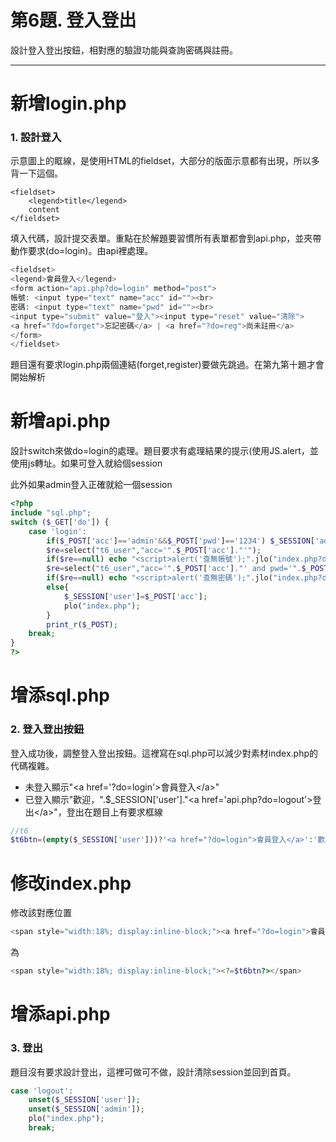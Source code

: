 # 第6題. 登入登出

設計登入登出按鈕，相對應的驗證功能與查詢密碼與註冊。

---

# 新增login.php

### 1. 設計登入

示意圖上的眶線，是使用HTML的fieldset，大部分的版面示意都有出現，所以多背一下這個。

```
<fieldset>
    <legend>title</legend>
    content
</fieldset>
```

填入代碼，設計提交表單。重點在於解題要習慣所有表單都會到api.php，並夾帶動作要求\(do=login\)。由api裡處理。

```php
<fieldset>
<legend>會員登入</legend>
<form action="api.php?do=login" method="post">
帳號: <input type="text" name="acc" id=""><br>
密碼: <input type="text" name="pwd" id=""><br>
<input type="submit" value="登入"><input type="reset" value="清除">
<a href="?do=forget">忘記密碼</a> | <a href="?do=reg">尚未註冊</a>
</form>
</fieldset>
```

題目還有要求login.php兩個連結\(forget,register\)要做先跳過。在第九第十題才會開始解析

# 新增api.php

設計switch來做do=login的處理。題目要求有處理結果的提示\(使用JS.alert，並使用js轉址。如果可登入就給個session

此外如果admin登入正確就給一個session

```php
<?php
include "sql.php";
switch ($_GET['do']) {
    case 'login':
        if($_POST['acc']=='admin'&&$_POST['pwd']=='1234') $_SESSION['admin']='admin';
        $re=select("t6_user","acc='".$_POST['acc']."'");
        if($re==null) echo "<script>alert('查無帳號');".jlo("index.php?do=login")."</script>";
        $re=select("t6_user","acc='".$_POST['acc']."' and pwd='".$_POST['pwd']."'");
        if($re==null) echo "<script>alert('查無密碼');".jlo("index.php?do=login")."</script>";
        else{
            $_SESSION['user']=$_POST['acc'];
            plo("index.php");
        }
        print_r($_POST);
    break;
}
?>
```

# 增添sql.php

### 2. 登入登出按鈕

登入成功後，調整登入登出按鈕。這裡寫在sql.php可以減少對素材index.php的代碼複雜。

* 未登入顯示"&lt;a href='?do=login'&gt;會員登入&lt;/a&gt;"
* 已登入顯示"歡迎，".$\_SESSION\['user'\]."&lt;a href='api.php?do=logout'&gt;登出&lt;/a&gt;"，登出在題目上有要求框線

```php
//t6
$t6btn=(empty($_SESSION['user']))?'<a href="?do=login">會員登入</a>':'歡迎，'.$_SESSION['user'].'<a href="api.php?do=logout" style="border: solid 1px #000000">登出</a>';
```

# 修改index.php

修改該對應位置

```php
<span style="width:18%; display:inline-block;"><a href="?do=login">會員登入</a></span>
```

為

```php
<span style="width:18%; display:inline-block;"><?=$t6btn?></span>
```

# 增添api.php

### 3. 登出

題目沒有要求設計登出，這裡可做可不做，設計清除session並回到首頁。

```php
case 'logout':
    unset($_SESSION['user']);
    unset($_SESSION['admin']);
    plo("index.php");
    break;
```



